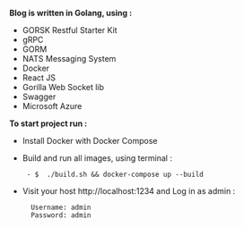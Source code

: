 **Blog is written in Golang, using :**
 - GORSK Restful Starter Kit
 - gRPC
 - GORM
 - NATS Messaging System
 - Docker
 - React JS
 - Gorilla Web Socket lib
 - Swagger
 - Microsoft Azure

**To start project run :**
- Install Docker with Docker Compose
- Build and run all images, using terminal :

       - $  ./build.sh && docker-compose up --build   
- Visit your host http://localhost:1234 and Log in as admin :

        Username: admin
        Password: admin



